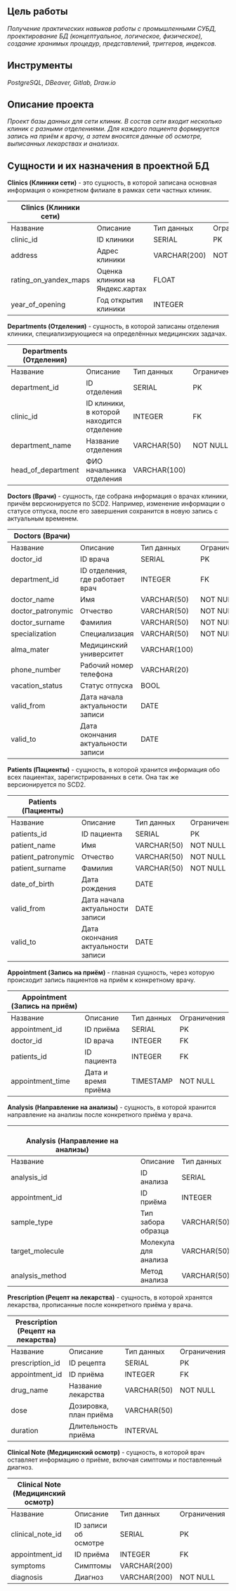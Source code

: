 
## Цель работы
*Получение практических навыков работы с промышленными СУБД, проектирование БД (концептуальное, логическое, физическое), создание хранимых процедур, представлений, триггеров, индексов.*
## Инструменты
*PostgreSQL, DBeaver, Gitlab, Draw.io*
## Описание проекта
*Проект базы данных для сети клиник. В состав сети входит несколько клиник с разными отделениями. Для каждого пациента формируется запись на приём к врачу, а затем вносятся данные об осмотре, выписанных лекарствах и анализах.*
## Сущности и их назначения в проектной БД
**Clinics (Клиники сети)** - это сущность, в которой записана основная информация о конкретном филиале в рамках сети частных клиник.

|Clinics (Клиники сети) |                                 |              |             |
| ---------------------------------------------------------------------------------------- | ------------------------------- | ------------ | ----------- |
| Название                                                                                 | Описание                        | Тип данных   | Ограничения |
| clinic_id                                                                                | ID клиники                      | SERIAL       | PK          |
| address                                                                                  | Адрес клиники                   | VARCHAR(200) | NOT NULL    |
| rating_on_yandex_maps                                                                    | Оценка клиники на Яндекс.картах | FLOAT        |             |
| year_of_opening                                                                          | Год открытия клиники            | INTEGER      |             |

**Departments (Отделения)** - сущность, в которой записаны отделения клиники, специализирующиеся на определённых медицинских задачах. 

|Departments (Отделения) |                                           |              |             |
| ----------------------------------------------------------------------------------------- | ----------------------------------------- | ------------ | ----------- |
| Название                                                                                  | Описание                                  | Тип данных   | Ограничения |
| department_id                                                                             | ID отделения                              | SERIAL       | PK          |
| clinic_id                                                                                 | ID клиники, в которой находится отделение | INTEGER      | FK          |
| department_name                                                                           | Название отделения                        | VARCHAR(50)  | NOT NULL    |
| head_of_department                                                                        | ФИО начальника отделения                  | VARCHAR(100) |             |

**Doctors (Врачи)** - сущность, где собрана информация о врачах клиники, причём версионируется по SCD2. Например, изменение информации о статусе отпуска, после его завершения сохранится в новую запись с актуальным временем.

|Doctors (Врачи) |                                    |              |             |
| --------------------------------------------------------------------------------- | ---------------------------------- | ------------ | ----------- |
| Название                                                                          | Описание                           | Тип данных   | Ограничения |
| doctor_id                                                                         | ID врача                           | SERIAL       | PK          |
| department_id                                                                     | ID отделения, где работает врач    | INTEGER      | FK          |
| doctor_name                                                                       | Имя                                | VARCHAR(50)  | NOT NULL    |
| doctor_patronymic                                                                 | Отчество                           | VARCHAR(50)  | NOT NULL    |
| doctor_surname                                                                    | Фамилия                            | VARCHAR(50)  | NOT NULL    |
| specialization                                                                    | Специализация                      | VARCHAR(50)  | NOT NULL    |
| alma_mater                                                                        | Медицинский университет            | VARCHAR(100) |             |
| phone_number                                                                      | Рабочий номер телефона             | VARCHAR(20)  |             |
| vacation_status                                                                   | Статус отпуска                     | BOOL         |             |
| valid_from                                                                        | Дата начала актуальности записи    | DATE         |             |
| valid_to                                                                          | Дата окончания актуальности записи | DATE         |             |

**Patients (Пациенты)** - сущность, в которой хранится информация обо всех пациентах, зарегистрированных в сети. Она  так же версионируется по SCD2.

|Patients (Пациенты) |                                    |             |             |
| ------------------------------------------------------------------------------------- | ---------------------------------- | ----------- | ----------- |
| Название                                                                              | Описание                           | Тип данных  | Ограничения |
| patients_id                                                                           | ID пациента                        | SERIAL      | PK          |
| patient_name                                                                          | Имя                                | VARCHAR(50) | NOT NULL    |
| patient_patronymic                                                                    | Отчество                           | VARCHAR(50) | NOT NULL    |
| patient_surname                                                                       | Фамилия                            | VARCHAR(50) | NOT NULL    |
| date_of_birth                                                                         | Дата рождения                      | DATE        |             |
| valid_from                                                                            | Дата начала актуальности записи    | DATE        |             |
| valid_to                                                                              | Дата окончания актуальности записи | DATE        |             |

**Appointment (Запись на приём)** - главная сущность, через которую происходит запись пациентов на приём к конкретному врачу. 

|Appointment (Запись на приём) |                     |            |             |
| ----------------------------------------------------------------------------------------------- | ------------------- | ---------- | ----------- |
| Название                                                                                        | Описание            | Тип данных | Ограничения |
| appointment_id                                                                                  | ID приёма           | SERIAL     | PK          |
| doctor_id                                                                                       | ID врача            | INTEGER    | FK          |
| patients_id                                                                                     | ID пациента         | INTEGER    | FK          |
| appointment_time                                                                                | Дата и время приёма | TIMESTAMP  | NOT NULL    |

**Analysis (Направление на анализы)** - сущность, в которой хранится направление на анализы после конкретного приёма у врача.

|                                                                   Analysis (Направление на анализы) |                      |             |             |
| --------------------------------------------------------------------------------------------------- | -------------------- | ----------- | ----------- |
| Название                                                                                            | Описание             | Тип данных  | Ограничения |
| analysis_id                                                                                         | ID анализа           | SERIAL      | PK          |
| appointment_id                                                                                      | ID приёма            | INTEGER     | FK          |
| sample_type                                                                                         | Тип забора образца   | VARCHAR(50) |             |
| target_molecule                                                                                     | Молекула для анализа | VARCHAR(50) | NOT NULL    |
| analysis_method                                                                                     | Метод анализа        | VARCHAR(50) |             |

**Prescription (Рецепт на лекарства)** - сущность, в которой хранятся лекарства, прописанные после конкретного приёма у врача.

|Prescription (Рецепт на лекарства) |                        |             |             |
| ---------------------------------------------------------------------------------------------------- | ---------------------- | ----------- | ----------- |
| Название                                                                                             | Описание               | Тип данных  | Ограничения |
| prescription_id                                                                                      | ID рецепта             | SERIAL      | PK          |
| appointment_id                                                                                       | ID приёма              | INTEGER     | FK          |
| drug_name                                                                                            | Название лекарства     | VARCHAR(50) | NOT NULL    |
| dose                                                                                                 | Дозировка, план приёма | VARCHAR(50) |             |
| duration                                                                                             | Длительность приёма    | INTERVAL    |             |

**Clinical Note (Медицинский осмотр)** - сущность, в которой врач оставляет информацию о приёме, включая симптомы и поставленный диагноз.

|Clinical Note (Медицинский осмотр) |                      |              |             |
| ---------------------------------------------------------------------------------------------------- | -------------------- | ------------ | ----------- |
| Название                                                                                             | Описание             | Тип данных   | Ограничения |
| clinical_note_id                                                                                     | ID записи об осмотре | SERIAL       | PK          |
| appointment_id                                                                                       | ID приёма            | INTEGER      | FK          |
| symptoms                                                                                             | Симптомы             | VARCHAR(200) |             |
| diagnosis                                                                                            | Диагноз              | VARCHAR(200) | NOT NULL    |
